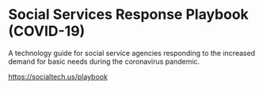 # Social Services Response Playbook (COVID-19)

A technology guide for social service agencies responding to the increased demand for basic needs during the coronavirus pandemic.

https://socialtech.us/playbook

